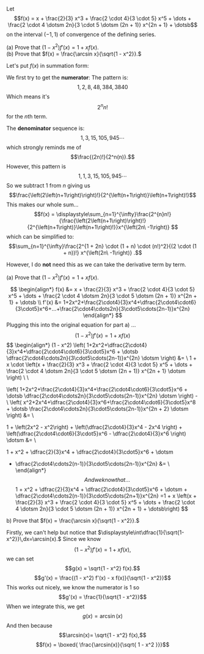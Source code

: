Let  
$$f(x) = x + \frac{2}{3} x^3 + \frac{2 \cdot 4}{3 \cdot 5} x^5 + \dots + \frac{2 \cdot 4 \dotsm 2n}{3 \cdot 5 \dotsm (2n + 1)} x^{2n + 1} + \dotsb$$ on the interval $(-1,1)$ of convergence of the defining series.  
  
(a) Prove that $(1 - x^2) f'(x) = 1 + xf(x).$  
(b) Prove that $f(x) = \frac{\arcsin x}{\sqrt{1 - x^2}}.$


Let's put $f(x)$ in summation form:

We first try to get the **numerator**:
The pattern is: $$1, 2, 8, 48, 384, 3840$$Which means it's $$2^{n}n!$$ for the $n$th term.

The **denominator** sequence is:
$$
1, 3, 15, 105, 945 \cdots
$$
which strongly reminds me of $$\frac{(2n)!}{2^n(n)}.$$However, this pattern is
$$1, 1, 3, 15, 105, 945 \cdots$$
So we subtract $1$ from $n$ giving us
$$\frac{\left(2\left(n+1\right)\right)!}{2^{\left(n+1\right)}\left(n+1\right)!}$$
This makes our whole sum...
$$f(x) = \displaystyle\sum_{n=1}^{\infty}\frac{2^{n}n!}{\frac{\left(2\left(n+1\right)\right)!}{2^{\left(n+1\right)}\left(n+1\right)!}}x^{\left(2n\ -1\right)} $$which can be simplified to:
$$\sum_{n=1}^{\infty}\frac{2^{1 + 2n} \cdot (1 + n) \cdot (n!)^2}{(2 \cdot (1 + n))!} x^{\left(2n\ -1\right)}
.$$

However, I do **not** need this as we can take the derivative term by term.

(a) Prove that $(1 - x^2) f'(x) = 1 + xf(x).$  

$$
\begin{align*}
f(x) &= x + \frac{2}{3} x^3 + \frac{2 \cdot 4}{3 \cdot 5} x^5 + \dots + \frac{2 \cdot 4 \dotsm 2n}{3 \cdot 5 \dotsm (2n + 1)} x^{2n + 1} + \dotsb \\
f'(x) &= 1+2x^2+\frac{2\cdot4}{3}x^4+\dfrac{2\cdot4\cdot6}{3\cdot5}x^6+...+\frac{2\cdot4\cdots2n}{3\cdot5\cdots(2n-1)}x^{2n}
\end{align*}
$$
Plugging this into the original equation for part a) ...
$$(1 - x^2) f'(x) = 1 + xf(x)$$
$$
\begin{align*}
(1 - x^2) \left( 1+2x^2+\dfrac{2\cdot4}{3}x^4+\dfrac{2\cdot4\cdot6}{3\cdot5}x^6 + \dotsb \dfrac{2\cdot4\cdots2n}{3\cdot5\cdots(2n-1)}x^{2n} \dotsm \right) 
&= \\ 1 + x \cdot 
\left(x + \frac{2}{3} x^3 + \frac{2 \cdot 4}{3 \cdot 5} x^5 + \dots + \frac{2 \cdot 4 \dotsm 2n}{3 \cdot 5 \dotsm (2n + 1)} x^{2n + 1} \dotsm \right) \\ \\

\left( 1+2x^2+\frac{2\cdot4}{3}x^4+\frac{2\cdot4\cdot6}{3\cdot5}x^6 + \dotsb \dfrac{2\cdot4\cdots2n}{3\cdot5\cdots(2n-1)}x^{2n} \dotsm \right) - \\ 
\left( x^2+2x^4+\dfrac{2\cdot4}{3}x^6+\frac{2\cdot4\cdot6}{3\cdot5}x^8 + \dotsb \frac{2\cdot4\cdots2n}{3\cdot5\cdots(2n-1)}x^{2n + 2} \dotsm \right) &= \\

1 + \left(2x^2 - x^2\right) + \left(\dfrac{2\cdot4}{3}x^4 - 2x^4 \right) + \left(\dfrac{2\cdot4\cdot6}{3\cdot5}x^6 - \dfrac{2\cdot4}{3}x^6 \right) \dotsm &= \\

1 + x^2 + \dfrac{2}{3}x^4 + \dfrac{2\cdot4}{3\cdot5}x^6 + \dotsm 
+ \dfrac{2\cdot4\cdots2(n-1)}{3\cdot5\cdots(2n-1)}x^{2n}
&= \\
\end{align*}
$$
And we know that...
$$1 + x^2 + \dfrac{2}{3}x^4 + \dfrac{2\cdot4}{3\cdot5}x^6 + \dotsm + \dfrac{2\cdot4\cdots2(n-1)}{3\cdot5\cdots(2n+1)}x^{2n} =1 + x \left(x + \frac{2}{3} x^3 + \frac{2 \cdot 4}{3 \cdot 5} x^5 + \dots + \frac{2 \cdot 4 \dotsm 2n}{3 \cdot 5 \dotsm (2n + 1)} x^{2n + 1} + \dotsb\right) $$

b) Prove that $f(x) = \frac{\arcsin x}{\sqrt{1 - x^2}}.$

Firstly, we can't help but notice that $\displaystyle\int\dfrac{1}{\sqrt{1-x^2}}\,dx=\arcsin(x).$ 
Since we know
$$(1 - x^2) f'(x) = 1 + xf(x),$$
we can set
$$g(x) = \sqrt{1 - x^2} f(x).$$
$$g'(x) =  \frac{(1 - x^2) f'(x) - x f(x)}{\sqrt{1 - x^2}}$$
This works out nicely, we know the numerator is $1$ so
$$g'(x) =  \frac{1}{\sqrt{1 - x^2}}$$
When we integrate this, we get
$$g(x) = \arcsin(x)$$
And then because
$$\arcsin(x)= \sqrt{1 - x^2} f(x),$$
$$f(x) = \boxed{ \frac{\arcsin(x)}{\sqrt{ 1 - x^2 }}}$$
